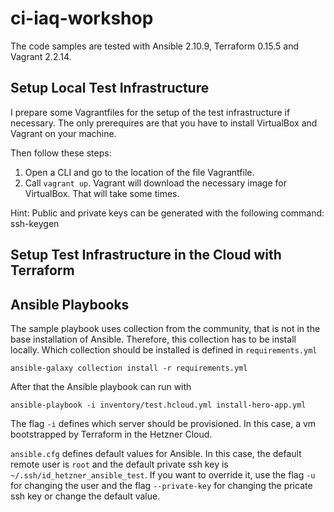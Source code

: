 # ci-iaq-workshop

The code samples are tested with Ansible 2.10.9, Terraform 0.15.5 and Vagrant 2.2.14.

## Setup Local Test Infrastructure
I prepare some Vagrantfiles for the setup of the test infrastructure if necessary.
The only prerequires are that you have to install VirtualBox and Vagrant on your machine.

Then follow these steps:
1. Open a CLI and go to the location of the file Vagrantfile.
2. Call `vagrant up`. Vagrant will download the necessary image for VirtualBox. That will take some times.

Hint: Public and private keys can be generated with the following command: ssh-keygen


## Setup Test Infrastructure in the Cloud with Terraform

## Ansible Playbooks

The sample playbook uses collection from the community, that is not in the base installation of Ansible.
Therefore, this collection has to be install locally.
Which collection should be installed is defined in `requirements.yml`

```
ansible-galaxy collection install -r requirements.yml
```

After that the Ansible playbook can run with

```
ansible-playbook -i inventory/test.hcloud.yml install-hero-app.yml
```
The flag `-i` defines which server should be provisioned.
In this case, a vm bootstrapped by Terraform in the Hetzner Cloud.

`ansible.cfg` defines default values for Ansible.
In this case, the default remote user is `root` and the default private ssh key is `~/.ssh/id_hetzner_ansible_test`.
If you want to override it, use the flag `-u` for changing the user and the flag `--private-key` for changing the pricate ssh key or change the default value.
